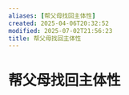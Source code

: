 ```yaml
---
aliases: [帮父母找回主体性]
created: 2025-04-06T20:32:52
modified: 2025-07-02T21:56:23
title: 帮父母找回主体性
---
```


# 帮父母找回主体性
